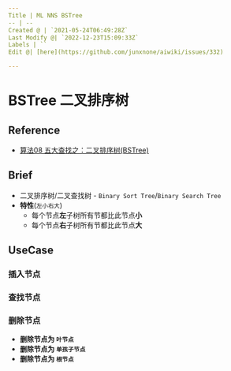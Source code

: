 ```yaml
---
Title | ML NNS BSTree
-- | --
Created @ | `2021-05-24T06:49:28Z`
Last Modify @| `2022-12-23T15:09:33Z`
Labels | ``
Edit @| [here](https://github.com/junxnone/aiwiki/issues/332)

---
```

# BSTree 二叉排序树

## Reference
- [算法08 五大查找之：二叉排序树(BSTree)](https://www.cnblogs.com/nnngu/p/8294714.html)

## Brief
- 二叉排序树/二叉查找树 - `Binary Sort Tree`/`Binary Search Tree`
- **特性**(`左小右大`)
  - 每个节点**左**子树所有节都比此节点**小**
  - 每个节点**右**子树所有节都比此节点**大**

## UseCase
### 插入节点
### 查找节点
### 删除节点
- **删除节点为 `叶节点`**
- **删除节点为 `单孩子节点`**
- **删除节点为 `根节点`**

